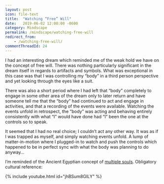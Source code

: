 ```yaml
---
layout: post
icon: file-text
title:  "Watching “Free” Will"
date:   2019-06-02 12:00:00 -0600
category: Mindscape
permalink: /mindscape/watching-free-will
redirect_from:
    - /watching-free-will/
commentThreadId: 24
---
```


I had an interesting dream which reminded me of the weak hold we have on the concept of free will. There was nothing particularly significant in the dream itself in regards to artifacts and symbols. What was exceptional in this case was that I was controlling my “body” in a third person perspective and yet looking through the eyes like a suit.

There was also a short period where I had left that “body” completely to engage in some other area of the dream only to later return and have someone tell me that the “body” had continued to act and engage in activities, and that a recording of the events were available. Watching the events unfold in retrospect, the “body” was acting and behaving entirely consistently with what “I” would have done had “I” been the one at the controls so to speak.

It seemed that I had no real choice; I couldn’t act any other way. It was as if I was trapped as myself, and simply watching events unfold. A lump of matter-in-motion where I plugged-in to watch and push the controls which happened to be in perfect sync with what the body was planning to do anyway…

I’m reminded of the Ancient Egyptian concept of [multiple souls](https://en.wikipedia.org/wiki/Ancient_Egyptian_conception_of_the_soul). Obligatory cultural reference:

{% include youtube.html id="jhBSum8GILY" %}

<!-- 
TODO:

Update blog post to reference The Matrix:

https://thenewobjective.com/mindscape/watching-free-will
"You've already made the choice, now you have to understand it."
https://www.youtube.com/results?search_query=You%27ve+already+made+the+choice%2C+now+you+have+to+understand+it
-->